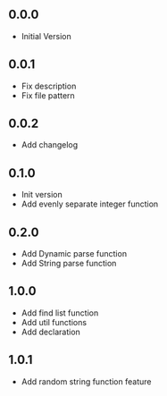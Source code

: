 ## 0.0.0

-   Initial Version

## 0.0.1

-   Fix description
-   Fix file pattern

## 0.0.2

-   Add changelog

## 0.1.0

-   Init version
-   Add evenly separate integer function

## 0.2.0

-   Add Dynamic parse function
-   Add String parse function

## 1.0.0

-   Add find list function
-   Add util functions
-   Add declaration

## 1.0.1

-   Add random string function feature
